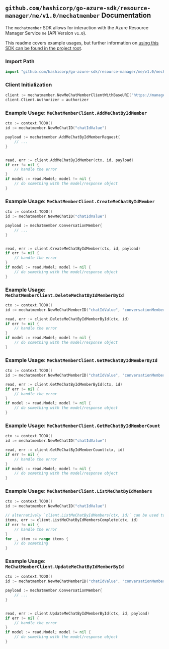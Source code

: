 
## `github.com/hashicorp/go-azure-sdk/resource-manager/me/v1.0/mechatmember` Documentation

The `mechatmember` SDK allows for interaction with the Azure Resource Manager Service `me` (API Version `v1.0`).

This readme covers example usages, but further information on [using this SDK can be found in the project root](https://github.com/hashicorp/go-azure-sdk/tree/main/docs).

### Import Path

```go
import "github.com/hashicorp/go-azure-sdk/resource-manager/me/v1.0/mechatmember"
```


### Client Initialization

```go
client := mechatmember.NewMeChatMemberClientWithBaseURI("https://management.azure.com")
client.Client.Authorizer = authorizer
```


### Example Usage: `MeChatMemberClient.AddMeChatByIdMember`

```go
ctx := context.TODO()
id := mechatmember.NewMeChatID("chatIdValue")

payload := mechatmember.AddMeChatByIdMemberRequest{
	// ...
}


read, err := client.AddMeChatByIdMember(ctx, id, payload)
if err != nil {
	// handle the error
}
if model := read.Model; model != nil {
	// do something with the model/response object
}
```


### Example Usage: `MeChatMemberClient.CreateMeChatByIdMember`

```go
ctx := context.TODO()
id := mechatmember.NewMeChatID("chatIdValue")

payload := mechatmember.ConversationMember{
	// ...
}


read, err := client.CreateMeChatByIdMember(ctx, id, payload)
if err != nil {
	// handle the error
}
if model := read.Model; model != nil {
	// do something with the model/response object
}
```


### Example Usage: `MeChatMemberClient.DeleteMeChatByIdMemberById`

```go
ctx := context.TODO()
id := mechatmember.NewMeChatMemberID("chatIdValue", "conversationMemberIdValue")

read, err := client.DeleteMeChatByIdMemberById(ctx, id)
if err != nil {
	// handle the error
}
if model := read.Model; model != nil {
	// do something with the model/response object
}
```


### Example Usage: `MeChatMemberClient.GetMeChatByIdMemberById`

```go
ctx := context.TODO()
id := mechatmember.NewMeChatMemberID("chatIdValue", "conversationMemberIdValue")

read, err := client.GetMeChatByIdMemberById(ctx, id)
if err != nil {
	// handle the error
}
if model := read.Model; model != nil {
	// do something with the model/response object
}
```


### Example Usage: `MeChatMemberClient.GetMeChatByIdMemberCount`

```go
ctx := context.TODO()
id := mechatmember.NewMeChatID("chatIdValue")

read, err := client.GetMeChatByIdMemberCount(ctx, id)
if err != nil {
	// handle the error
}
if model := read.Model; model != nil {
	// do something with the model/response object
}
```


### Example Usage: `MeChatMemberClient.ListMeChatByIdMembers`

```go
ctx := context.TODO()
id := mechatmember.NewMeChatID("chatIdValue")

// alternatively `client.ListMeChatByIdMembers(ctx, id)` can be used to do batched pagination
items, err := client.ListMeChatByIdMembersComplete(ctx, id)
if err != nil {
	// handle the error
}
for _, item := range items {
	// do something
}
```


### Example Usage: `MeChatMemberClient.UpdateMeChatByIdMemberById`

```go
ctx := context.TODO()
id := mechatmember.NewMeChatMemberID("chatIdValue", "conversationMemberIdValue")

payload := mechatmember.ConversationMember{
	// ...
}


read, err := client.UpdateMeChatByIdMemberById(ctx, id, payload)
if err != nil {
	// handle the error
}
if model := read.Model; model != nil {
	// do something with the model/response object
}
```
